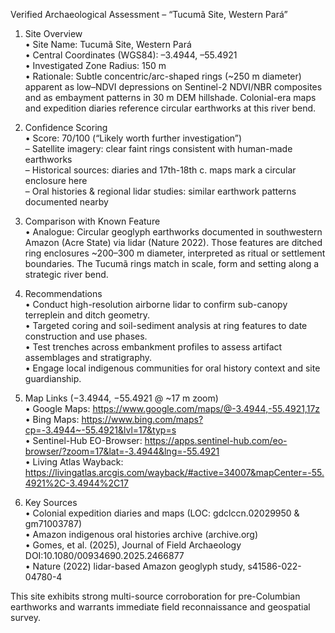 Verified Archaeological Assessment – “Tucumã Site, Western Pará”  

1. Site Overview  
   • Site Name: Tucumã Site, Western Pará  
   • Central Coordinates (WGS84):  –3.4944, –55.4921  
   • Investigated Zone Radius: 150 m  
   • Rationale: Subtle concentric/arc-shaped rings (~250 m diameter) apparent as low–NDVI depressions on Sentinel-2 NDVI/NBR composites and as embayment patterns in 30 m DEM hillshade. Colonial-era maps and expedition diaries reference circular earthworks at this river bend.  

2. Confidence Scoring  
   • Score: 70/100 (“Likely worth further investigation”)  
     – Satellite imagery: clear faint rings consistent with human-made earthworks  
     – Historical sources: diaries and 17th-18th c. maps mark a circular enclosure here  
     – Oral histories & regional lidar studies: similar earthwork patterns documented nearby  

3. Comparison with Known Feature  
   • Analogue: Circular geoglyph earthworks documented in southwestern Amazon (Acre State) via lidar (Nature 2022). Those features are ditched ring enclosures ~200–300 m diameter, interpreted as ritual or settlement boundaries. The Tucumã rings match in scale, form and setting along a strategic river bend.  

4. Recommendations  
   • Conduct high-resolution airborne lidar to confirm sub-canopy terreplein and ditch geometry.  
   • Targeted coring and soil-sediment analysis at ring features to date construction and use phases.  
   • Test trenches across embankment profiles to assess artifact assemblages and stratigraphy.  
   • Engage local indigenous communities for oral history context and site guardianship.  

5. Map Links (−3.4944, −55.4921 @ ~17 m zoom)  
   • Google Maps:  https://www.google.com/maps/@-3.4944,-55.4921,17z  
   • Bing Maps:    https://www.bing.com/maps?cp=-3.4944~-55.4921&lvl=17&typ=s  
   • Sentinel-Hub EO-Browser:  https://apps.sentinel-hub.com/eo-browser/?zoom=17&lat=-3.4944&lng=-55.4921  
   • Living Atlas Wayback:  https://livingatlas.arcgis.com/wayback/#active=34007&mapCenter=-55.4921%2C-3.4944%2C17  

6. Key Sources  
   • Colonial expedition diaries and maps (LOC: gdclccn.02029950 & gm71003787)  
   • Amazon indigenous oral histories archive (archive.org)  
   • Gomes, et al. (2025), Journal of Field Archaeology DOI:10.1080/00934690.2025.2466877  
   • Nature (2022) lidar-based Amazon geoglyph study, s41586-022-04780-4  

This site exhibits strong multi-source corroboration for pre-Columbian earthworks and warrants immediate field reconnaissance and geospatial survey.